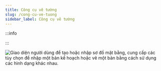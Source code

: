 ```yaml
---
title: Công cụ vẽ tường
slug: /cong-cu-ve-tuong
sidebar_label: Công cụ vẽ tường
---
```


:::info

:::

![Giao diện người dùng để tạo hoặc nhập sơ đồ mặt bằng, cung cấp các tùy chọn để nhập một bản kế hoạch hoặc vẽ một bản bằng cách sử dụng các hình dạng khác nhau.](https://storage.googleapis.com/jegavn_kb/image_jegavn/26.1.png)